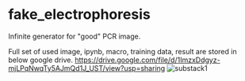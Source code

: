 # fake_electrophoresis
Infinite generator for "good" PCR image.

Full set of used image, ipynb, macro, training data, result are stored in below google drive.
https://drive.google.com/file/d/1ImzxDdgyz-mjLPqNwqTy5AJmQd1J_UST/view?usp=sharing
![substack1](https://user-images.githubusercontent.com/28680886/145050972-56e02482-e9fd-4cdf-9ff5-7ff14ffcc122.gif)
